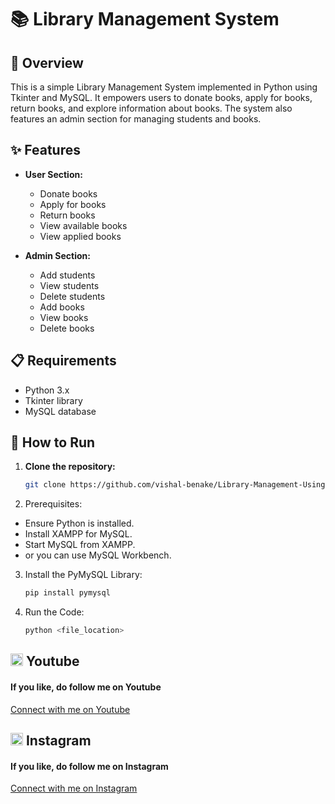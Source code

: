 # 📚 Library Management System  

## 📖 Overview

This is a simple Library Management System implemented in Python using Tkinter and MySQL. It empowers users to donate books, apply for books, return books, and explore information about books. The system also features an admin section for managing students and books.

## ✨ Features

- **User Section:**
  - Donate books
  - Apply for books
  - Return books
  - View available books
  - View applied books

- **Admin Section:**
  - Add students
  - View students
  - Delete students
  - Add books
  - View books
  - Delete books

## 📋 Requirements

- Python 3.x
- Tkinter library
- MySQL database

## 🚀 How to Run

1. **Clone the repository:**

   ```bash
   git clone https://github.com/vishal-benake/Library-Management-Using-Python-and-MySQL.git

2. Prerequisites:
- Ensure Python is installed.
- Install XAMPP for MySQL.
- Start MySQL from XAMPP.
- or you can use MySQL Workbench.

3. Install the PyMySQL Library:
   
   ```bash
   pip install pymysql

5. Run the Code:
   
   ```bash
   python <file_location>

## <img src="https://upload.wikimedia.org/wikipedia/commons/0/09/YouTube_full-color_icon_%282017%29.svg" width="20" height="20"> Youtube
<h4>If you like, do follow me on Youtube</h4>
<a href="https://www.youtube.com/@Code-With-Vishal">Connect with me on  Youtube</a>

## <img src="https://upload.wikimedia.org/wikipedia/commons/e/e7/Instagram_logo_2016.svg" width="20" height="20"> Instagram
<h4>If you like, do follow me on Instagram</h4>
<a href="https://www.instagram.com/vishaal_87">Connect with me on Instagram</a>
